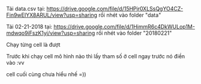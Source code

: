 Tải data.csv tại: https://drive.google.com/file/d/15HPjr0XLSsQgYO4CZ-Fin9wEIYX8ARUL/view?usp=sharing rồi nhét vào folder "data"

Tải 02-21-2018 tại: https://drive.google.com/file/d/1HimmR6c4DkWULop1M-mdwqo9iFszK1yj/view?usp=sharing rồi nhét vào folder "20180221"

Chạy từng cell là đượt 

Trước khi chạy cell mô hình nào thì lấy tham số ở cell ngay trước nó điền vào :vv

cell cuối cùng chưa hiểu nhế =))